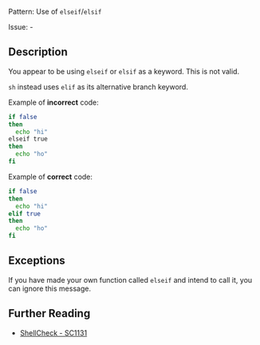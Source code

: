 Pattern: Use of `elseif`/`elsif`

Issue: -

## Description

You appear to be using `elseif` or `elsif` as a keyword. This is not valid.

`sh` instead uses `elif` as its alternative branch keyword.

Example of **incorrect** code:

```sh
if false
then
  echo "hi"
elseif true
then
  echo "ho"
fi
```

Example of **correct** code:

```sh
if false
then
  echo "hi"
elif true
then
  echo "ho"
fi
```
## Exceptions

If you have made your own function called `elseif` and intend to call it, you can ignore this message.

## Further Reading

* [ShellCheck - SC1131](https://github.com/koalaman/shellcheck/wiki/SC1131)
